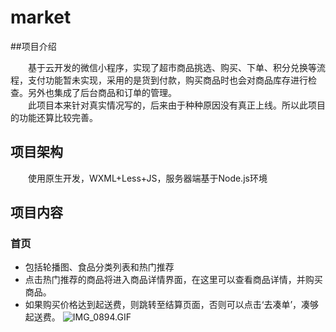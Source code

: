 # market

##项目介绍

　　基于云开发的微信小程序，实现了超市商品挑选、购买、下单、积分兑换等流程，支付功能暂未实现，采用的是货到付款，购买商品时也会对商品库存进行检查。另外也集成了后台商品和订单的管理。  
　　此项目本来针对真实情况写的，后来由于种种原因没有真正上线。所以此项目的功能还算比较完善。

## 项目架构
　　使用原生开发，WXML+Less+JS，服务器端基于Node.js环境

## 项目内容
### 首页
- 包括轮播图、食品分类列表和热门推荐
- 点击热门推荐的商品将进入商品详情界面，在这里可以查看商品详情，并购买商品。
- 如果购买价格达到起送费，则跳转至结算页面，否则可以点击‘去凑单’，凑够起送费。
![IMG_0894.GIF](http://ww1.sinaimg.cn/large/006Ri855gy1ghg43e09trg30ch0m6x6s.gif)
